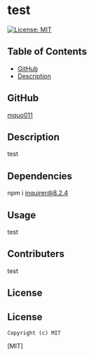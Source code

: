 # test
  [![License: MIT](https://img.shields.io/badge/License-MIT-yellow.svg)](https://opensource.org/licenses/MIT)

 ## Table of Contents

  * [GitHub](#github)
  * [Description](#description)

  ## GitHub

  [mquo011](https://github.com/mquo011/)

  ## Description 

  test

 

  ## Dependencies 

  npm i inquirer@8.2.4

  ## Usage

  test

  ## Contributers 

  test

  ## License 

  ## License
  
    Copyright (c) MIT
  [MIT]
  
